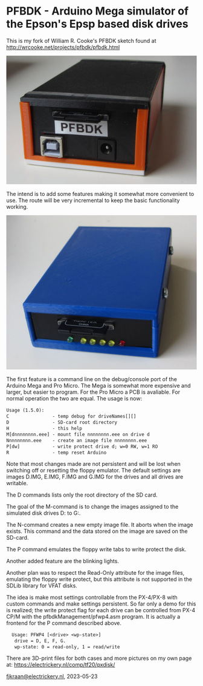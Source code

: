 # PFBDK - Arduino Mega simulator of the Epson's Epsp based disk drives

This is my fork of William R. Cooke's PFBDK sketch found at 
http://wrcooke.net/projects/pfbdk/pfbdk.html

![PFBDK on an Arduino Mega 2560 in a PETG box](PFBDKbox.jpg)

The intend is to add some features making it somewhat more convenient to 
use. The route will be very incremental to keep the basic functionality working.

![PFBDK on an Arduino Pro Micro in a PLA box](pfbdkPMicroV1.0_front.jpg)

The first feature is a command line on the debug/console port of the 
Arduino Mega and Pro Micro. The Mega is somewhat more expensive and larger,
but easier to program. For the Pro Micro a PCB is avaliable. For normal 
operation the two are equal. The usage is now:

	Usage (1.5.0):
 	C                - temp debug for driveNames[][]
 	D                - SD-card root directory
 	H                - this help
 	M[dnnnnnnnn.eee] - mount file nnnnnnnn.eee on drive d
 	Nnnnnnnnn.eee    - create an image file nnnnnnnn.eee
 	P[dw]            - write protect drive d; w=0 RW, w=1 RO
 	R                - temp reset Arduino

Note that most changes made are not persistent and will be lost when switching 
off or resetting the floppy emulator. The default settings are images D.IMG, 
E.IMG, F.IMG and G.IMG for the drives and all drives are writable.

The D commands lists only the root directory of the SD card.

The goal of the M-command is to change the images assigned to the 
simulated disk drives D: to G:. 

The N-command creates a new empty image file. It aborts when the image exists. 
This command and the data stored on the image are saved on the SD-card.

The P command emulates the floppy write tabs to write protect the disk.

Another added feature are the blinking lights.

Another plan was to respect the Read-Only attribute for the image files, 
emulating the floppy write protect, but this attribute is not supported in 
the SDLib library for VFAT disks.

The idea is make most settings controllable from the PX-4/PX-8 with 
custom commands and make settings persistent. So far only a demo for this is
realized; the write protect flag for each drive can be controlled from PX-4 CP/M
with the pfbdkManagement/pfwp4.asm program. It is actually a frontend for the P 
command described above.

      Usage: PFWP4 [<drive> <wp-state>]
       drive = D, E, F, G. 
       wp-state: 0 = read-only, 1 = read/write

There are 3D-print files for both cases and more pictures on my own page 
at: https://electrickery.nl/comp/tf20/pxdisk/

fjkraan@electrickery.nl, 2023-05-23
